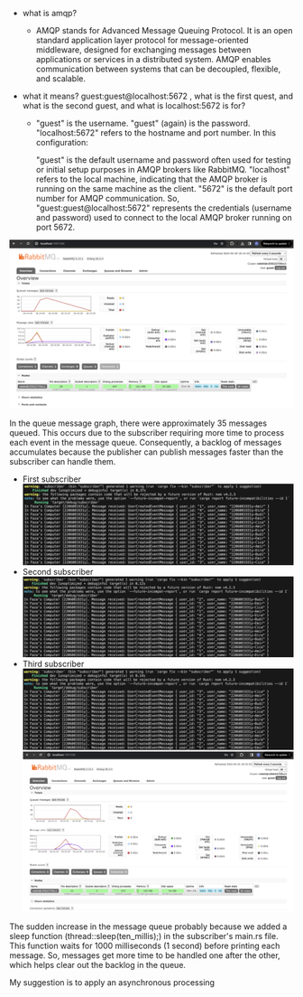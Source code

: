 - what is amqp?
    - AMQP stands for Advanced Message Queuing Protocol. It is an open standard application layer protocol for message-oriented middleware, designed for exchanging messages between applications or services in a distributed system. AMQP enables communication between systems that can be decoupled, flexible, and scalable.

- what it means? guest:guest@localhost:5672 , what is the first quest, and what is the second guest, and what is localhost:5672 is for? 

    - "guest" is the username.
        "guest" (again) is the password.
        "localhost:5672" refers to the hostname and port number.
        In this configuration:

        "guest" is the default username and password often used for testing or initial setup purposes in AMQP brokers like RabbitMQ.
        "localhost" refers to the local machine, indicating that the AMQP broker is running on the same machine as the client.
        "5672" is the default port number for AMQP communication.
        So, "guest:guest@localhost:5672" represents the credentials (username and password) used to connect to the local AMQP broker running on port 5672.

![Slow Subscirber](/assets/slowsubs.png)

In the queue message graph, there were approximately 35 messages queued. This occurs due to the subscriber requiring more time to process each event in the message queue. Consequently, a backlog of messages accumulates because the publisher can publish messages faster than the subscriber can handle them.

- First subscriber 
![1](/assets/1.png)
- Second subscriber
![2](/assets/2.png)
- Third subscriber
![3](/assets/3.png)
![rabbit](/assets/rabbitmq.png)

The sudden increase in the message queue probably because we added a sleep function (thread::sleep(ten_millis);) in the subscriber's main.rs file. This function waits for 1000 milliseconds (1 second) before printing each message. So, messages get more time to be handled one after the other, which helps clear out the backlog in the queue.

My suggestion is to apply an asynchronous processing
